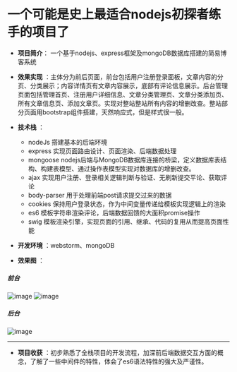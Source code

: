 

# 一个可能是史上最适合nodejs初探者练手的项目了


- **项目简介**： 一个基于nodejs、express框架及mongoDB数据库搭建的简易博客系统
 
- **效果实现** ：主体分为前后页面，前台包括用户注册登录面板，文章内容的分页、分类展示；内容详情页有文章内容展示，底部有评论信息展示。后台管理页面包括管理首页、注册用户详细信息、文章分类管理页、文章分类添加页、所有文章信息页、添加文章页。实现对整站整站所有内容的增删改查。整站部分页面用bootstrap组件搭建，天然响应式，但是样式很一般。
- **技术栈** ：
  - nodeJs 搭建基本的后端环境
  - express 实现页面路由设计、页面渲染、后端数据处理
  - mongoose nodejs后端与MongoDB数据库连接的桥梁，定义数据库表结构、构建表模型、通过操作表模型实现对数据库的增删改查。
  - ajax 实现用户注册、登录相关逻辑判断与验证、无刷新提交平论、获取评论
  - body-parser 用于处理前端post请求提交过来的数据
  - cookies 保持用户登录状态，作为中间变量传递给模板实现逻辑上的渲染
  - es6 模板字符串渲染评论，后端数据回馈的大面积promise操作
  - swig 模板渲染引擎，实现页面的引用、继承、代码的复用从而提高页面性能
- **开发环境** ：webstorm、mongoDB
- **效果图** ：

##### 前台
![image](https://github.com/formattedzzz/blogsystem/raw/master/blogpic/blog1.png)
![image](https://github.com/formattedzzz/blogsystem/blogpic/blog2.png)
##### 后台
![image](https://github.com/formattedzzz/blogsystem/blogpic/blog5.png)

----------------------------

- **项目收获** ：初步熟悉了全栈项目的开发流程，加深前后端数据交互方面的概念，了解了一些中间件的特性，体会了es6语法特性的强大及严谨性。
                        



